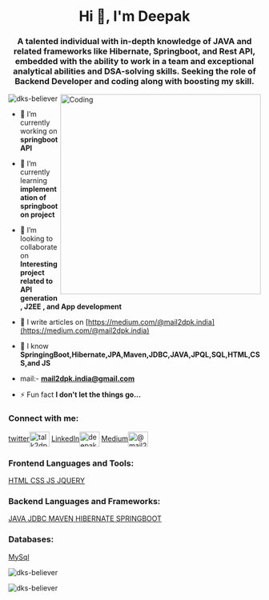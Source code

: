 

<!---
Dks-believer/Dks-believer is a ✨ special ✨ repository because its `README.md` (this file) appears on your GitHub profile.
You can click the Preview link to take a look at your changes.
--->
<!-- [![MasterHead](https://uploads.sitepoint.com/wp-content/uploads/2021/12/1638960504section1-badges.png)](https://dks-believer.io) -->

<h1 align="center">Hi 👋, I'm Deepak</h1>
<h3 align="center">A talented individual with in-depth knowledge of JAVA and related frameworks like Hibernate, Springboot, and Rest API, embedded with the ability to work in a team and exceptional analytical abilities and DSA-solving skills.
Seeking the role of Backend Developer and coding along with boosting my skill.</h3>
<img align="right" alt="Coding" width="400" src="https://media0.giphy.com/media/qgQUggAC3Pfv687qPC/giphy.gif">

<p align="left"> <img src="https://komarev.com/ghpvc/?username=dks-believer&label=Profile%20views&color=0e75b6&style=flat" alt="dks-believer" /> </p>



- 🔭 I’m currently working on **springboot API**

- 🌱 I’m currently learning **implementation of springboot on project**

- 👯 I’m looking to collaborate on **Interesting project related to API generation, J2EE , and App development**

- 📝 I write articles on [https://medium.com/@mail2dpk.india](https://medium.com/@mail2dpk.india)

- 💬 I know **SpringingBoot,Hibernate,JPA,Maven,JDBC,JAVA,JPQL,SQL,HTML,CSS,and JS**

-  mail:- **mail2dpk.india@gmail.com**

- ⚡ Fun fact **I don't let the things go...**

<h3 align="left">Connect with me:</h3>
<p align="left">
<a href="https://twitter.com/talk2dpk_india" target="blank">twitter<img align="center" src="https://raw.githubusercontent.com/rahuldkjain/github-profile-readme-generator/master/src/images/icons/Social/twitter.svg" alt="talk2dpk_india" height="30" width="40" /></a>
<a href="https://linkedin.com/in/deepak-singh-07869421b/" target="blank">LinkedIn<img align="center" src="https://raw.githubusercontent.com/rahuldkjain/github-profile-readme-generator/master/src/images/icons/Social/linked-in-alt.svg" alt="deepak-singh-07869421b/" height="30" width="40" /></a>
<a href="https://medium.com/@mail2dpk.india" target="blank">Medium<img align="center" src="https://raw.githubusercontent.com/rahuldkjain/github-profile-readme-generator/master/src/images/icons/Social/medium.svg" alt="@mail2dpk.india" height="30" width="40" /></a>
 
</p>

<h3 align="left">Frontend Languages and Tools:</h3>

<p align="left"><a href="https://www.w3schools.com/java/java_encapsulation.asp"> HTML   CSS   JS   JQUERY</p></a>
  
 <h3 align="left">Backend Languages and Frameworks:</h3>
   
   <p align="left"><a href="https://www.w3schools.com/java/java_encapsulation.asp"> JAVA  JDBC   MAVEN   HIBERNATE   SPRINGBOOT</p></a>
   
   <h3 align="left">Databases:</h3>
   
   <p align="left"><a href="https://www.w3schools.com/java/java_encapsulation.asp"> MySql </p></a>
<!-- <p align="left">SPRINGBOOT HIBERNATE MAVEN <img src="https://raw.githubusercontent.com/devicons/devicon/master/icons/html5/html5-original-wordmark.svg" alt="html5" width="40" height="40"/> </a> <a href="https://www.java.com" target="_blank" rel="noreferrer">JAVA <img src="https://raw.githubusercontent.com/devicons/devicon/master/icons/java/java-original.svg" alt="java" width="40" height="40"/> </a> <a href="https://developer.mozilla.org/en-US/docs/Web/JavaScript" target="_blank" rel="noreferrer">JPQL <img src="https://raw.githubusercontent.com/devicons/devicon/master/icons/javascript/javascript-original.svg" alt="javascript" width="40" height="40"/> </a> <a href="https://www.microsoft.com/en-us/sql-server" target="_blank" rel="noreferrer">SQL <img src="https://www.svgrepo.com/show/303229/microsoft-sql-server-logo.svg" alt="mssql" width="40" height="40"/> </a> <a href="https://www.mysql.com/" target="_blank" rel="noreferrer">HTML <img src="https://raw.githubusercontent.com/devicons/devicon/master/icons/mysql/mysql-original-wordmark.svg" alt="mysql" width="40" height="40"/> </a> <a href="https://nodejs.org" target="_blank" rel="noreferrer">CSS <img src="https://raw.githubusercontent.com/devicons/devicon/master/icons/nodejs/nodejs-original-wordmark.svg" alt="nodejs" width="40" height="40"/> </a> <a href="https://www.python.org" target="_blank" rel="noreferrer">JS <img src="https://raw.githubusercontent.com/devicons/devicon/master/icons/python/python-original.svg" alt="python" width="40" height="40"/> </a> <a href="https://spring.io/" target="_blank" rel="noreferrer"> <img src="https://www.vectorlogo.zone/logos/springio/springio-icon.svg" alt="spring" width="40" height="40"/> </a> </p> -->

<p><img align="center" src= "https://github-readme-stats.vercel.app/api/top-langs?username=dks-believer&show_icons=true&locale=en&layout=compact"alt="dks-believer" /></p>

<p><img align="center" src="https://github-readme-streak-stats.herokuapp.com/?user=dks-believer&" alt="dks-believer" /></p>
